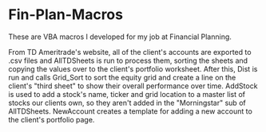 # Fin-Plan-Macros
These are VBA macros I developed for my job at Financial Planning. 

From TD Ameritrade's website, all of the client's accounts are exported to .csv files and AllTDSheets is run to process them, sorting the sheets and copying the values over to the client's portfolio worksheet. After this, Dist is run and calls Grid_Sort to sort the equity grid and create a line on the client's "third sheet" to show their overall performance over time.
AddStock is used to add a stock's name, ticker and grid location to a master list of stocks our clients own, so they aren't added in the "Morningstar" sub of AllTDSheets.
NewAccount creates a template for adding a new account to the client's portfolio page.
